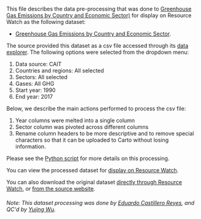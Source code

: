 This file describes the data pre-processing that was done to [Greenhouse Gas Emissions by Country and Economic Sector)](https://www.climatewatchdata.org/data-explorer) for display on Resource Watch as the following dataset:
- [Greenhouse Gas Emissions by Country and Economic Sector](https://bit.ly/39sQ4ds).

The source provided this dataset as a csv file accessed through its [data explorer](https://www.climatewatchdata.org/data-explorer). The following options were selected from the dropdown menu:
1. Data source: CAIT
2. Countries and regions: All selected
3. Sectors: All selected
4. Gases: All GHG
5. Start year: 1990
6. End year: 2017

Below, we describe the main actions performed to process the csv file:
1. Year columns were melted into a single column
2. Sector column was pivoted across different columns
3. Rename column headers to be more descriptive and to remove special characters so that it can be uploaded to Carto without losing information.

Please see the [Python script](https://github.com/resource-watch/data-pre-processing/blob/master/cli_008a_greenhouse_gas_emissions_country_sector/cli_008a_greenhouse_gas_emissions_country_sector_processing.py) for more details on this processing.

You can view the processed dataset for [display on Resource Watch](https://bit.ly/39sQ4ds).

You can also download the original dataset [directly through Resource Watch](https://wri-public-data.s3.amazonaws.com/resourcewatch/cli_008a_greenhouse_gas_emissions_country_sector.zip), or [from the source website](https://www.climatewatchdata.org/data-explorer).

###### Note: This dataset processing was done by [Eduardo Castillero Reyes](https://wrimexico.org/profile/eduardo-castillero-reyes), and QC'd by [Yujing Wu](https://www.wri.org/profile/yujing-wu).
